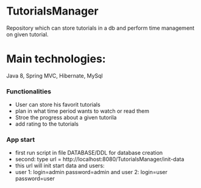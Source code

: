 # TutorialsManager
Repository which can store tutorials in a db and perform time management on given tutorial.

# Main technologies: 
 Java 8, Spring MVC, Hibernate, MySql 
 
### Functionalities
* User can store his favorit tutorials
* plan in what time period wants to watch or read them
* Stroe the progress about a given tutorila
* add rating to the tutorials

### App start
* first run script in file DATABASE/DDL for database creation
* second: type url = http://localhost:8080/TutorialsManager/init-data
* this url will init start data and users:
* user 1: login=admin password=admin and user 2: login=user password=user
